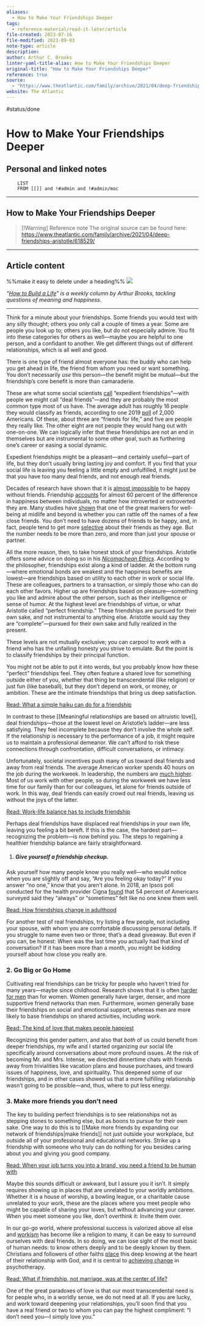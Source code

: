 ```yaml
---
aliases:
  - How to Make Your Friendships Deeper
tags:
  - reference-material/read-it-later/article
file-created: 2023-07-16
file-modified: 2023-09-03
note-type: article
description: 
author: Arthur C. Brooks
linter-yaml-title-alias: How to Make Your Friendships Deeper
original-title: "How to Make Your Friendships Deeper"
reference: true
source:
  - "https://www.theatlantic.com/family/archive/2021/04/deep-friendships-aristotle/618529/"
website: The Atlantic
---
```

 #status/done

# How to Make Your Friendships Deeper

## Personal and linked notes

```dataview
	LIST
	FROM [[]] and !#admin and !#admin/moc
```

---

## How to Make Your Friendships Deeper

> [!Warning] Reference note
> The original source can be found here: https://www.theatlantic.com/family/archive/2021/04/deep-friendships-aristotle/618529/

---

## Article content

%%make it easy to delete under a heading%%
![](Reference%20Materials/Clippings/original.jpg)

*“[How to Build a Life](https://www.theatlantic.com/projects/how-build-life/)***”* is a weekly column by Arthur Brooks, tackling questions of meaning and happiness.*

---

Think for a minute about your friendships. Some friends you would text with any silly thought; others you only call a couple of times a year. Some are people you look up to; others you like, but do not especially admire. You fit into these categories for others as well—maybe you are helpful to one person, and a confidant to another. We get different things out of different relationships, which is all well and good.

There is one type of friend almost everyone has: the buddy who can help you get ahead in life, the friend from whom you need or want something. You don’t necessarily *use* this person—the benefit might be mutual—but the friendship’s core benefit is more than camaraderie.

These are what some social scientists [call](https://hraf.yale.edu/ehc/documents/131) “expedient friendships”—with people we might call “deal friends”—and they are probably the most common type most of us have. The average adult has roughly 16 people they would classify as friends, according to one 2019 [poll](https://72point.news/case-study-evite#:~:text=Difficulty%20Making%20Friends,three%20'friends%20for%20life) of 2,000 Americans. Of these, about three are “friends for life,” and five are people they really like. The other eight are not people they would hang out with one-on-one. We can logically infer that these friendships are not an end in themselves but are instrumental to some other goal, such as furthering one’s career or easing a social dynamic.

Expedient friendships might be a pleasant—and certainly useful—part of life, but they don’t usually bring lasting joy and comfort. If you find that your social life is leaving you feeling a little empty and unfulfilled, it might just be that you have too many deal friends, and not enough real friends.

Decades of research have shown that it is [almost impossible](https://link.springer.com/article/10.1007%2Fs10902-010-9240-8) to be happy without friends. Friendship [accounts](https://psycnet.apa.org/record/2008-08052-003) for almost 60 percent of the difference in happiness between individuals, no matter how introverted or extroverted they are. Many studies have [shown](https://journals.sagepub.com/doi/abs/10.1177/0265407513488728?journalCode=spra) that one of the great markers for well-being at midlife and beyond is whether you can rattle off the names of a few close friends. You don’t need to have dozens of friends to be happy, and, in fact, people tend to get more [selective](https://www.researchgate.net/profile/Susan-Charles/publication/13099435_Taking_time_seriously_A_theory_of_socioemotional_selectivity/links/00463519bd9a40d353000000/Taking-time-seriously-A-theory-of-socioemotional-selectivity.pdf) about their friends as they age. But the number needs to be more than zero, and more than just your spouse or partner.

All the more reason, then, to take honest stock of your friendships. Aristotle offers some advice on doing so in his [*Nicomachean Ethics*](https://oll.libertyfund.org/title/peters-the-nicomachean-ethics#lf0328_label_401). According to the philosopher, friendships exist along a kind of ladder. At the bottom rung—where emotional bonds are weakest and the happiness benefits are lowest—are friendships based on utility to each other in work or social life. These are colleagues, partners to a transaction, or simply those who can do each other favors. Higher up are friendships based on pleasure—something you like and admire about the other person, such as their intelligence or sense of humor. At the highest level are friendships of virtue, or what Aristotle called “perfect friendship.” These friendships are pursued for their own sake, and not instrumental to anything else. Aristotle would say they are “complete”—pursued for their own sake and fully realized in the present.

These levels are not mutually exclusive; you can carpool to work with a friend who has the unfailing honesty you strive to emulate. But the point is to classify friendships by their principal function.

You might not be able to put it into words, but you probably know how these “perfect” friendships feel. They often feature a shared love for something outside either of you, whether that thing be transcendental (like religion) or just fun (like baseball), but they don’t depend on work, or money, or ambition. These are the intimate friendships that bring us deep satisfaction.

[Read: What a simple haiku can do for a friendship](https://www.theatlantic.com/family/archive/2020/11/these-friends-write-haiku-every-day-during-pandemic/617078/)

In contrast to these [[Meaningful relationships are based on altruistic love]], deal friendships—those at the lowest level on Aristotle’s ladder—are less satisfying. They feel incomplete because they don’t involve the whole self. If the relationship is necessary to the performance of a job, it might require us to maintain a professional demeanor. We can’t afford to risk these connections through confrontation, difficult conversations, or intimacy.

Unfortunately, societal incentives push many of us toward deal friends and away from real friends. The average American worker spends 40 hours on the job during the workweek. In leadership, the numbers are [much higher](https://hbr.org/2018/07/how-ceos-manage-time). Most of us work with other people, so during the workweek we have less time for our family than for our colleagues, let alone for friends outside of work. In this way, deal friends can easily crowd out real friends, leaving us without the joys of the latter.

[Read: Work-life balance has to include friendship](https://www.theatlantic.com/family/archive/2021/03/work-life-balance-has-include-friendship/618203/)

Perhaps deal friendships have displaced real friendships in your own life, leaving you feeling a bit bereft. If this is the case, the hardest part—recognizing the problem—is now behind you. The steps to regaining a healthier friendship balance are fairly straightforward.

1.  ##### Give yourself a friendship checkup.

Ask yourself how many people know you really well—who would notice when you are slightly off and say, “Are you feeling okay today?” If you answer “no one,” know that you aren’t alone. In 2018, an Ipsos poll conducted for the health provider Cigna [found](https://www.multivu.com/players/English/8294451-cigna-us-loneliness-survey/docs/IndexReport_1524069371598-173525450.pdf) that 54 percent of Americans surveyed said they “always” or “sometimes” felt like no one knew them well.

[Read: How friendships change in adulthood](https://www.theatlantic.com/health/archive/2015/10/how-friendships-change-over-time-in-adulthood/411466/)

For another test of real friendships, try listing a few people, not including your spouse, with whom you are comfortable discussing personal details. If you struggle to name even two or three, that’s a dead giveaway. But even if you can, be honest: When was the last time you actually had that kind of conversation? If it has been more than a month, you might be kidding yourself about how close you really are.

### 2. Go Big or Go Home

Cultivating real friendships can be tricky for people who haven’t tried for many years—maybe since childhood. Research shows that it is often [harder for men](https://pubmed.ncbi.nlm.nih.gov/10259112/) than for women. Women generally have larger, denser, and more supportive friend networks than men. Furthermore, women generally base their friendships on social and emotional support, whereas men are more likely to base friendships on shared activities, including work.

[Read: The kind of love that makes people happiest](https://www.theatlantic.com/family/archive/2021/02/falling-in-love-wont-make-you-happy/617989/)

Recognizing this gender pattern, and also that *both* of us could benefit from deeper friendships, my wife and I started organizing our social life specifically around conversations about more profound issues. At the risk of becoming Mr. and Mrs. Intense, we directed dinnertime chats with friends away from trivialities like vacation plans and house purchases, and toward issues of happiness, love, and spirituality. This deepened some of our friendships, and in other cases showed us that a more fulfilling relationship wasn’t going to be possible—and, thus, where to put less energy.

### 3\. Make more friends you don’t need

The key to building perfect friendships is to see relationships not as stepping stones to something else, but as boons to pursue for their own sake. One way to do this is to [[Make more friends by expanding our network of friendships|make friends]] not just outside your workplace, but outside all of your professional and educational networks. Strike up a friendship with someone who truly can do nothing for you besides caring about you and giving you good company.

[Read: When your job turns you into a brand, you need a friend to be human with](https://www.theatlantic.com/family/archive/2020/09/veronica-roth-and-margaret-stohl-their-friendship/616383/)

Maybe this sounds difficult or awkward, but I assure you it isn’t. It simply requires showing up in places that are unrelated to your worldly ambitions. Whether it is a house of worship, a bowling league, or a charitable cause unrelated to your work, these are the places where you meet people who might be capable of sharing your loves, but without advancing your career. When you meet someone you like, don’t overthink it: Invite them over.

In our go-go world, where professional success is valorized above all else and [workism](https://www.theatlantic.com/ideas/archive/2019/02/religion-workism-making-americans-miserable/583441/) has become like a religion to many, it can be easy to surround ourselves with deal friends. In so doing, we can lose sight of the most basic of human needs: to know others deeply and to be deeply known by them. Christians and followers of other faiths [place](https://biblehub.com/galatians/4-9.htm) this deep knowing at the heart of their relationship with God, and it is central to [achieving change](https://rucore.libraries.rutgers.edu/rutgers-lib/38629/) in psychotherapy.

[Read: What if friendship, not marriage, was at the center of life?](https://www.theatlantic.com/family/archive/2020/10/people-who-prioritize-friendship-over-romance/616779/)

One of the great paradoxes of love is that our most transcendental need is for people who, in a worldly sense, we do not need at all. If you are lucky, and work toward deepening your relationships, you’ll soon find that you have a real friend or two to whom you can pay the highest compliment: “I don’t need you—I simply love you.”
